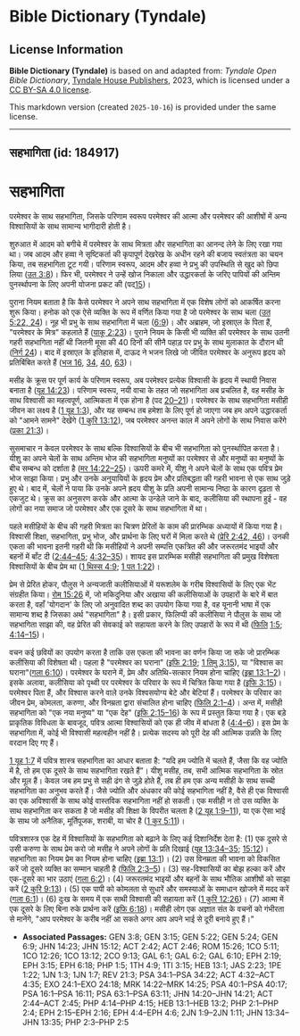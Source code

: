 # Bible Dictionary (Tyndale)

## License Information

**Bible Dictionary (Tyndale)** is based on and adapted from: _Tyndale Open Bible Dictionary_, [Tyndale House Publishers](https://tyndaleopenresources.com/), 2023, which is licensed under a [CC BY-SA 4.0 license](https://creativecommons.org/licenses/by-sa/4.0/legalcode.en).

This markdown version (created `2025-10-16`) is provided under the same license.



--------------------------------

## सहभागिता (id: 184917)

सहभागिता
========

परमेश्वर के साथ सहभागिता, जिसके परिणाम स्वरूप परमेश्वर की आत्मा और परमेश्वर की आशीषों में अन्य विश्वासियों के साथ सामान्य भागीदारी होती है।

शुरुआत में आदम को बगीचे में परमेश्वर के साथ मित्रता और सहभागिता का आनन्द लेने के लिए रखा गया था। जब आदम और हव्वा ने सृष्टिकर्ता की कृपापूर्ण देखरेख के अधीन रहने की बजाय स्वतंत्रता का चयन किया, तब सहभागिता टूट गयी। परिणाम स्वरूप, आदम और हव्वा ने प्रभु की उपस्थिति से खुद को छिपा लिया ([उत 3:8](https://ref.ly/Gen3:8))। फिर भी, परमेश्वर ने उन्हें खोज निकाला और उद्धारकर्ता के जरिए पापियों की अन्तिम पुनर्स्थापना के लिए अपनी योजना प्रकट की (पद[15](https://ref.ly/Gen3:15))। 

पुराना नियम बताता है कि कैसे परमेश्वर ने अपने साथ सहभागिता में एक विशेष लोगों को आकर्षित करना शुरू किया। हनोक को एक ऐसे व्यक्ति के रूप में वर्णित किया गया है जो परमेश्वर के साथ चला ([उत 5:22, 24](https://ref.ly/Gen5:22))। नूह भी प्रभु के साथ सहभागिता में चला ([6:9](https://ref.ly/Gen6:9))। और अब्राहम, जो इस्राएल के पिता हैं, "परमेश्वर के मित्र" कहलाते हैं ([याकू 2:23](https://ref.ly/Jas2:23))। पुराने नियम के किसी भी व्यक्ति की परमेश्वर के साथ उतनी गहरी सहभागिता नहीं थी जितनी मूसा की 40 दिनों की सीनै पहाड़ पर प्रभु के साथ मुलाकात के दौरान थी ([निर्ग 24](https://ref.ly/Exod24:1-Exod24:18))। बाद में इस्राएल के इतिहास में, दाऊद ने भजन लिखे जो जीवित परमेश्वर के अनुरूप हृदय को प्रतिबिंबित करते हैं ([भज 16](https://ref.ly/Ps16:1-Ps16:11), [34](https://ref.ly/Ps34:1-Ps34:22), [40](https://ref.ly/Ps40:1-Ps40:17), [63](https://ref.ly/Ps63:1-Ps63:11))। 

मसीह के क्रूस पर पूर्ण कार्य के परिणाम स्वरूप, अब परमेश्वर प्रत्येक विश्वासी के हृदय में स्थायी निवास बनाता है ([यूह 14:23](https://ref.ly/John14:23))। परिणाम स्वरूप, नयी वाचा के तहत जो सहभागिता अब प्रचलित है, वह मसीह के साथ विश्वासी का महत्वपूर्ण, आत्मिकता में एक होना है (पद [20–21](https://ref.ly/John14:20-John14:21))। परमेश्वर के साथ सहभागिता मसीही जीवन का लक्ष्य है ([1 यूह 1:3](https://ref.ly/1John1:3)), और यह सम्बन्ध तब हमेशा के लिए पूर्ण हो जाएगा जब हम अपने उद्धारकर्ता को "आमने सामने" देखेंगे ([1 कुरि 13:12](https://ref.ly/1Cor13:12)), जब परमेश्वर अनन्त काल में अपने लोगों के साथ निवास करेंगे ([प्रका 21:3](https://ref.ly/Rev21:3))।

सुसमाचार न केवल परमेश्वर के साथ बल्कि विश्वासियों के बीच भी सहभागिता को पुनर्स्थापित करता है। यीशु का अपने चेलों के साथ अन्तिम भोज की सहभागिता मनुष्यों का परमेश्वर से और मनुष्यों का मनुष्यों के बीच सम्बन्ध को दर्शाता है ([मर 14:22–25](https://ref.ly/Mark14:22-Mark14:25))। ऊपरी कमरे में, यीशु ने अपने चेलों के साथ एक पवित्र प्रेम भोज साझा किया। प्रभु और उनके अनुयायियों के हृदय प्रेम और प्रतिबद्धता की गहरी भावना से एक साथ जुड़े हुए थे। बाद में, चेलों ने पाया कि उनके अपने ह्रदय यीशु के प्रति अपनी सामान्य निष्ठा के कारण दृढ़ता से एकजुट थे। क्रूस का अनुसरण करके और आत्मा के उन्डेले जाने के बाद, कलीसिया की स्थापना हुई \- वह लोगों का नया समाज जो परमेश्वर और एक दूसरे के साथ सहभागिता में था।

पहले मसीहियों के बीच की गहरी मित्रता का चित्रण प्रेरितों के काम की प्रारम्भिक अध्यायों में किया गया है। विश्वासी शिक्षा, सहभागिता, प्रभु भोज, और प्रार्थना के लिए घरों में मिला करते थे ([प्रेरि 2:42, 46](https://ref.ly/Acts2:42))। उनकी एकता की भावना इतनी गहरी थी कि मसीहियों ने अपनी सम्पत्ति एकत्रित की और जरूरतमंद भाइयों और बहनों में बाँट दी ([2:44–45](https://ref.ly/Acts2:44-Acts2:45); [4:32–35](https://ref.ly/Acts4:32-Acts4:35))। शायद इस प्रारम्भिक मसीही सहभागिता की प्रमुख विशेषता विश्वासियों के बीच प्रेम था ([1 थिस्स 4:9](https://ref.ly/1Thess4:9); [1 पत 1:22](https://ref.ly/1Pet1:22))। 

प्रेम से प्रेरित होकर, पौलुस ने अन्यजाती कलीसियाओं में यरूशलेम के गरीब विश्वासियों के लिए एक भेंट संग्रहीत किया। [रोम 15:26](https://ref.ly/Rom15:26) में, जो मकिदुनिया और अखाया की कलीसियाओं के उपहारों के बारे में बात करता है, वहाँ 'योगदान' के लिए जो अनुवादित शब्द का उपयोग किया गया है, वह यूनानी भाषा में एक सामान्य शब्द है जिसका अर्थ "सहभागिता" है। इसी प्रकार, फिलिप्पी की कलीसिया ने पौलुस के साथ जो सहभागिता साझा की, वह प्रेरित की सेवकाई को सहायता करने के लिए उपहारों के रूप में थी ([फिलि](https://ref.ly/Phil1:5) [1:5](https://ref.ly/Phil1:5); [4:14–15](https://ref.ly/Phil4:14-Phil4:15))। 

वचन कई छवियों का उपयोग करता है ताकि उस एकता की भावना का वर्णन किया जा सके जो प्रारम्भिक कलीसिया की विशेषता थी। पहला है "परमेश्वर का घराना" ([इफि 2:19](https://ref.ly/Eph2:19); [1 तिमु 3:15](https://ref.ly/1Tim3:15)), या "विश्वास का घराना"([गला 6:10](https://ref.ly/Gal6:10))। परमेश्वर के घराने में, प्रेम और अतिथि\-सत्कार नियम होना चाहिए ([इब्रा 13:1–2](https://ref.ly/Heb13:1-Heb13:2))। इसके अलावा, कलीसिया को पृथ्वी पर परमेश्वर के परिवार के रूप में चित्रित किया गया है ([इफि 3:15](https://ref.ly/Eph3:15))। परमेश्वर पिता हैं, और विश्वास करने वाले उनके विश्वसयोग्य बेटे और बेटियां हैं। परमेश्वर के परिवार का जीवन प्रेम, कोमलता, करुणा, और विनम्रता द्वारा संचालित होना चाहिए ([फिलि 2:1–4](https://ref.ly/Phil2:1-Phil2:4))। अन्त में, मसीही सहभागिता को "एक नया मनुष्य" या "एक देह" ([इफि 2:15–16](https://ref.ly/Eph2:15-Eph2:16)) के रूप में प्रस्तुत किया गया है। एक बड़े प्राकृतिक विविधता के बावजूद, पवित्र आत्मा विश्वासियों को एक ही जीव में बांधता है ([4:4–6](https://ref.ly/Eph4:4-Eph4:6))। इस प्रेम के सहभागिता में, कोई भी विश्वासी महत्वहीन नहीं है। प्रत्येक सदस्य को पूरी देह की आत्मिक उन्नति के लिए वरदान दिए गए हैं।

[1 यूह 1:7](https://ref.ly/1John1:7) में पवित्र शास्त्र सहभागिता का आधार बताता है: “यदि हम ज्योति में चलते हैं, जैसा कि वह ज्योति में है, तो हम एक दूसरे के साथ सहभागिता रखते हैं”। यीशु मसीह, तब, सभी आत्मिक सहभागिता के स्रोत और मूल हैं। केवल जब हम प्रभु से सही ढंग से जुड़े होते हैं, तब ही हम एक अन्य मसीही के साथ सच्ची सहभागिता का अनुभव करते हैं। जैसे ज्योति और अंधकार की कोई सहभागिता नहीं है, वैसे ही एक विश्वासी का एक अविश्वासी के साथ कोई वास्तविक सहभागिता नहीं हो सकती। एक मसीही न तो उस व्यक्ति के साथ सहभागिता कर सकता है जो मसीह की शिक्षा के विपरीत चलता है ([2 यूह 1:9–11](https://ref.ly/2John1:9-2John1:11)), या एक ऐसा भाई के साथ जो अनैतिक, मूर्तिपूजक, शराबी, या चोर है ([1 कुर 5:11](https://ref.ly/1Cor5:11))।

पवित्रशास्त्र एक देह में विश्वासियों के सहभागिता को बढ़ाने के लिए कई दिशानिर्देश देता है: (1\) एक दूसरे से उसी करुणा के साथ प्रेम करो जो मसीह ने अपने लोगों के प्रति दिखाई ([यूह 13:34–35](https://ref.ly/John13:34-John13:35); [15:12](https://ref.ly/John15:12))। सहभागिता का नियम प्रेम का नियम होना चाहिए ([इब्रा 13:1](https://ref.ly/Heb13:1))। (2\) उस विनम्रता की भावना को विकसित करें जो दूसरे व्यक्ति का सम्मान चाहती है ([फिलि 2:3–5](https://ref.ly/Phil2:3-Phil2:5))। (3\) सह\-विश्वासियों का बोझ हल्का करें और एक\-दूसरे का भार उठाएं ([गला 6:2](https://ref.ly/Gal6:2))। (4\) जरूरतमंद भाइयों और बहनों के साथ भौतिक आशीषों को साझा करें ([2 कुरि 9:13](https://ref.ly/2Cor9:13))। (5\) एक पापी को कोमलता से सुधारें और समस्याओं के समाधान खोजने में मदद करें ([गला 6:1](https://ref.ly/Gal6:1))। (6\) दुःख के समय में एक साथी विश्वासी की सहायता करें ([1 कुरि 12:26](https://ref.ly/1Cor12:26))। (7\) आत्मा में एक दूसरे के लिए बिना रुके प्रार्थना करें ([इफि 6:18](https://ref.ly/Eph6:18))। मसीही लोग एक अज्ञात संत के वचनों को गंभीरता से मानेंगे, "आप परमेश्वर के करीब नहीं आ सकते अगर आप अपने भाई से दूरी बनाये हुए हैं।"

* **Associated Passages:** GEN 3:8; GEN 3:15; GEN 5:22; GEN 5:24; GEN 6:9; JHN 14:23; JHN 15:12; ACT 2:42; ACT 2:46; ROM 15:26; 1CO 5:11; 1CO 12:26; 1CO 13:12; 2CO 9:13; GAL 6:1; GAL 6:2; GAL 6:10; EPH 2:19; EPH 3:15; EPH 6:18; PHP 1:5; 1TH 4:9; 1TI 3:15; HEB 13:1; JAS 2:23; 1PE 1:22; 1JN 1:3; 1JN 1:7; REV 21:3; PSA 34:1–PSA 34:22; ACT 4:32–ACT 4:35; EXO 24:1–EXO 24:18; MRK 14:22–MRK 14:25; PSA 40:1–PSA 40:17; PSA 16:1–PSA 16:11; PSA 63:1–PSA 63:11; JHN 14:20–JHN 14:21; ACT 2:44–ACT 2:45; PHP 4:14–PHP 4:15; HEB 13:1–HEB 13:2; PHP 2:1–PHP 2:4; EPH 2:15–EPH 2:16; EPH 4:4–EPH 4:6; 2JN 1:9–2JN 1:11; JHN 13:34–JHN 13:35; PHP 2:3–PHP 2:5

